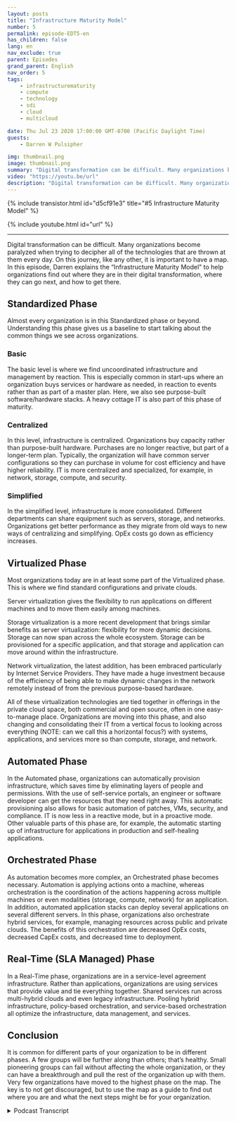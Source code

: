 ```yaml
---
layout: posts
title: "Infrastructure Maturity Model"
number: 5
permalink: episode-EDT5-en
has_children: false
lang: en
nav_exclude: true
parent: Episodes
grand_parent: English
nav_order: 5
tags:
    - infrastructurematurity
    - compute
    - technology
    - sdi
    - cloud
    - multicloud

date: Thu Jul 23 2020 17:00:00 GMT-0700 (Pacific Daylight Time)
guests:
    - Darren W Pulsipher

img: thumbnail.png
image: thumbnail.png
summary: "Digital transformation can be difficult. Many organizations become paralyzed when trying to decipher all of the technologies that are thrown at them every day. On this journey, like any other, it is important to have a map. In this episode, Darren explains the Infrastructure Maturity Model to help organizations find out where they are in their digital transformation, where they can go next, and how to get there."
video: "https://youtu.be/url"
description: "Digital transformation can be difficult. Many organizations become paralyzed when trying to decipher all of the technologies that are thrown at them every day. On this journey, like any other, it is important to have a map. In this episode, Darren explains the Infrastructure Maturity Model to help organizations find out where they are in their digital transformation, where they can go next, and how to get there."
---
```


<div>
{% include transistor.html id="d5cf91e3" title="#5 Infrastructure Maturity Model" %}

{% include youtube.html id="url" %}
</div>

---

Digital transformation can be difficult. Many organizations become paralyzed when trying to decipher all of the technologies that are thrown at them every day.  On this journey, like any other, it is important to have a map.  In this episode, Darren explains the  “Infrastructure Maturity Model" to help organizations find out where they are in their digital transformation, where they can go next, and how to get there.

## Standardized Phase

Almost every organization is in this Standardized phase or beyond. Understanding this phase gives us a baseline to start talking about the common things we see across organizations.

### Basic

The basic level is where we find uncoordinated infrastructure and management by reaction.  This is especially common in start-ups where an organization buys services or hardware as needed, in reaction to events rather than as part of a master plan. Here, we also see purpose-built software/hardware stacks. A heavy cottage IT is also part of this phase of maturity.

### Centralized

In this level, infrastructure is centralized. Organizations buy capacity rather than purpose-built hardware. Purchases are no longer reactive, but part of a longer-term plan. Typically, the organization will have common server configurations so they can purchase in volume for cost efficiency and have higher reliability. IT is more centralized and specialized, for example, in network, storage, compute, and security.

### Simplified

In the simplified level, infrastructure is more consolidated. Different departments can share equipment such as servers, storage, and networks. Organizations get better performance as they migrate from old ways to new ways of centralizing and simplifying. OpEx costs go down as efficiency increases.

## Virtualized Phase

Most organizations today are in at least some part of the Virtualized phase. This is where we find standard configurations and private clouds.

Server virtualization gives the flexibility to run applications on different machines and to move them easily among machines.

Storage virtualization is a more recent development that brings similar benefits as server virtualization: flexibility for more dynamic decisions.  Storage can now span across the whole ecosystem. Storage can be provisioned for a specific application, and that storage and application can move around within the infrastructure.

Network virtualization, the latest addition, has been embraced particularly by Internet Service Providers. They have made a huge investment because of the efficiency of being able to make dynamic changes in the network remotely instead of from the previous purpose-based hardware.

All of these virtualization technologies are tied together in offerings in the private cloud space, both commercial and open source, often in one easy-to-manage place. Organizations are moving into this phase, and also changing and consolidating their IT from a vertical focus to looking across everything (NOTE: can we call this a horizontal focus?) with systems, applications, and services more so than compute, storage, and network.

## Automated Phase

In the Automated phase, organizations can automatically provision infrastructure, which saves time by eliminating layers of people and permissions. With the use of self-service portals, an engineer or software developer can get the resources that they need right away. This automatic provisioning also allows for basic automation of patches, VMs, security, and compliance. IT is now less in a reactive mode, but in a proactive mode.  Other valuable parts of this phase are, for example, the automatic starting up of infrastructure for applications in production and self-healing applications.

## Orchestrated Phase

As automation becomes more complex, an Orchestrated phase becomes necessary. Automation is applying actions onto a machine, whereas orchestration is the coordination of the actions happening across multiple machines or even modalities (storage, compute, network) for an application. In addition, automated application stacks can deploy several applications on several different servers. In this phase, organizations also orchestrate hybrid services, for example, managing resources across public and private clouds. The benefits of this orchestration are decreased OpEx costs, decreased CapEx costs, and decreased time to deployment.

## Real-Time (SLA Managed) Phase

In a Real-Time phase, organizations are in a service-level agreement infrastructure. Rather than applications, organizations are using services that provide value and tie everything together. Shared services run across multi-hybrid clouds and even legacy infrastructure. Pooling hybrid infrastructure, policy-based orchestration, and service-based orchestration all optimize the infrastructure, data management, and services.  

## Conclusion

It is common for different parts of your organization to be in different phases. A few groups will be further along than others; that’s healthy.  Small pioneering groups can fail without affecting the whole organization, or they can have a breakthrough and pull the rest of the organization up with them. Very few organizations have moved to the highest phase on the map. The key is to not get discouraged, but to use the map as a guide to find out where you are and what the next steps might be for your organization.



<details>
<summary> Podcast Transcript </summary>

<p></p>

</details>
